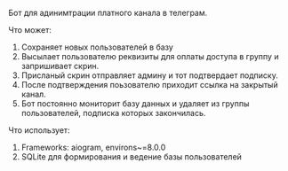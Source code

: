 Бот для адинимтрации платного канала в телеграм.

Что может:
  1. Сохраняет новых пользователей в базу
  2. Высылает пользователю реквизиты для оплаты доступа в группу и запришивает скрин.
  3. Присланый скрин отправляет админу и тот подтвердает подписку.
  4. После подтверждения поьзователю приходит ссылка на закрытый канал.
  5. Бот постоянно мониторит базу данных и удаляет из группы пользователей, подписка которых закончилась.
  
Что использует:
  1. Frameworks: aiogram, environs~=8.0.0
  2. SQLite для формирования и ведение базы пользователей
